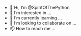 - 👋 Hi, I’m @SpiritOfThePython
- 👀 I’m interested in ...
- 🌱 I’m currently learning ...
- 💞️ I’m looking to collaborate on ...
- 📫 How to reach me ...

<!---
SpiritOfThePython/SpiritOfThePython is a ✨ special ✨ repository because its `README.md` (this file) appears on your GitHub profile.
You can click the Preview link to take a look at your changes.
--->
